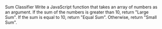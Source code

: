Sum Classifier
Write a JavaScript function that takes an array of numbers as an argument. If the sum of the numbers is greater than 10, return "Large Sum". If the sum is equal to 10, return "Equal Sum". Otherwise, return "Small Sum".
